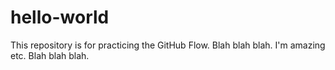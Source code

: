 # hello-world
This repository is for practicing the GitHub Flow.
Blah blah blah. I'm amazing etc. Blah blah blah.
